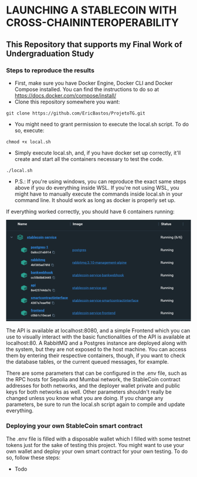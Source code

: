 # LAUNCHING A STABLECOIN WITH CROSS-CHAININTEROPERABILITY

## This Repository that supports my Final Work of Undergraduation Study

### Steps to reproduce the results

- First, make sure you have Docker Engine, Docker CLI and Docker Compose installed. You can find the instructions to do so at https://docs.docker.com/compose/install/
- Clone this repository somewhere you want:
```
git clone https://github.com/EricBastos/ProjetoTG.git
```
- You might need to grant permission to execute the local.sh script. To do so, execute:
```
chmod +x local.sh
```
- Simply execute local.sh, and, if you have docker set up correctly, it'll create and start all the containers
necessary to test the code.
```
./local.sh
```
- P.S.: If you're using windows, you can reproduce the exact same steps above if you do everything inside WSL. If you're not
using WSL, you might have to manually execute the commands inside local.sh in your command line. It should work as long as 
docker is properly set up.

If everything worked correctly, you should have 6 containers running:

![Running containers](./docs/runningContainers.png "Running containers")

The API is available at localhost:8080, and a simple Frontend which you can use to visually interact with the basic
functionalities of the API is available at localhost:80. A RabbitMQ and a Postgres instance are deployed along with the system,
but they are not exposed to the host machine. You can access them by entering their respective containers, though, if you want
to check the database tables, or the current queued messages, for example.

There are some parameters that can be configured in the .env file, such as the RPC hosts for Sepolia and Mumbai network,
the StableCoin contract addresses for both networks, and the deployer wallet private and public keys for both networks as well.
Other parameters shouldn't really be changed unless you know what you are doing. If you change any parameters, be sure to run
the local.sh script again to compile and update everything.

### Deploying your own StableCoin smart contract

The .env file is filled with a disposable wallet which I filled with some testnet tokens just for the sake of testing this project.
You might want to use your own wallet and deploy your own smart contract for your own testing. To do so, follow these steps:

- Todo